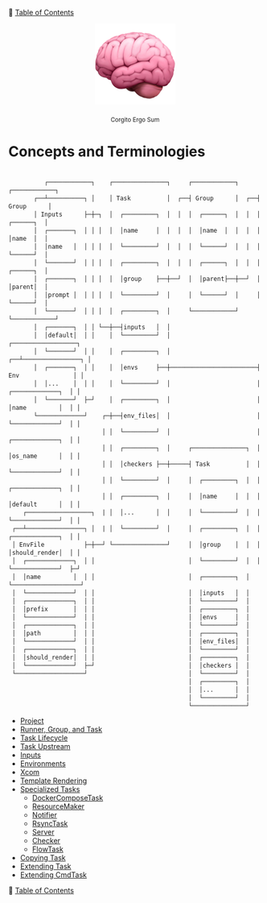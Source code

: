 🔖 [Table of Contents](../README.md)

<div align="center">
  <img src="../_images/emoji/brain.png"/>
  <p>
    <sub>
      Corgito Ergo Sum
    </sub>
  </p>
</div>


# Concepts and Terminologies

```
                            
          ┌────────────┐    ┌───────────────┐     ┌────────────┐     ┌────────────┐
       ┌──┴──────────┐ │    │ Task          │  ┌──┤ Group      │  ┌──┤ Group      │
       │ Inputs      ├─┼─┐  │  ┌─────────┐  │  │  │  ┌──────┐  │  │  │  ┌──────┐  │
       │  ┌───────┐  │ │ │  │  │name     │  │  │  │  │name  │  │  │  │  │name  │  │
       │  │name   │  │ │ │  │  └─────────┘  │  │  │  └──────┘  │  │  │  └──────┘  │
       │  └───────┘  │ │ │  │  ┌─────────┐  │  │  │  ┌──────┐  │  │  │  ┌──────┐  │
       │  ┌───────┐  │ │ │  │  │group    ├──┼──┘  │  │parent├──┼──┘  │  │parent│  │
       │  │prompt │  │ │ │  │  └─────────┘  │     │  └──────┘  │     │  └──────┘  │
       │  └───────┘  │ │ │  │  ┌─────────┐  │     └────────────┘     └────────────┘
       │  ┌───────┐  │ │ └──┼──┤inputs   │  │  
       │  │default│  │ │    │  └─────────┘  │                           ┌──────────────────┐
       │  └───────┘  │ │    │  ┌─────────┐  │                        ┌──┴────────────────┐ │
       │  ┌───────┐  │ │    │  │envs     ├──┼────────────────────────┤ Env               │ │
       │  │...    │  │ │    │  └─────────┘  │                        │  ┌─────────────┐  │ │
       │  └───────┘  ├─┘    │  ┌─────────┐  │                        │  │name         │  │ │
       └─────────────┘    ┌─┼──┤env_files│  │                        │  └─────────────┘  │ │
                          │ │  └─────────┘  │                        │  ┌─────────────┐  │ │
                          │ │  ┌─────────┐  │     ┌───────────────┐  │  │os_name      │  │ │
                          │ │  │checkers ├──┼─────┤ Task          │  │  └─────────────┘  │ │
                          │ │  └─────────┘  │     │  ┌─────────┐  │  │  ┌─────────────┐  │ │
                          │ │  ┌─────────┐  │     │  │name     │  │  │  │default      │  │ │
    ┌──────────────────┐  | │  │...      │  │     │  └─────────┘  │  │  └─────────────┘  │ │
 ┌──┴────────────────┐ │  | │  └─────────┘  │     │  ┌─────────┐  │  │  ┌─────────────┐  │ │
 │ EnvFile           ├─┼──┘ └───────────────┘     │  │group    │  │  │  │should_render│  │ │
 │  ┌─────────────┐  │ │                          │  └─────────┘  │  │  └─────────────┘  ├─┘
 │  │name         │  │ │                          │  ┌─────────┐  │  └───────────────────┘
 │  └─────────────┘  │ │                          │  │inputs   │  │
 │  ┌─────────────┐  │ │                          │  └─────────┘  │
 │  │prefix       │  │ │                          │  ┌─────────┐  │
 │  └─────────────┘  │ │                          │  │envs     │  │
 │  ┌─────────────┐  │ │                          │  └─────────┘  │
 │  │path         │  │ │                          │  ┌─────────┐  │
 │  └─────────────┘  │ │                          │  │env_files│  │
 │  ┌─────────────┐  │ │                          │  └─────────┘  │
 │  │should_render│  │ │                          │  ┌─────────┐  │
 │  └─────────────┘  ├─┘                          │  │checkers │  │
 └───────────────────┘                            │  └─────────┘  │
                                                  │  ┌─────────┐  │
                                                  │  │...      │  │
                                                  │  └─────────┘  │
                                                  └───────────────┘
```

- [Project](project.md)
- [Runner, Group, and Task](runner-group-and-task.md)
- [Task Lifecycle](task-lifecycle.md)
- [Task Upstream](task-upstream.md)
- [Inputs](inputs.md)
- [Environments](environments.md)
- [Xcom](xcom.md)
- [Template Rendering](template-rendering.md)
- [Specialized Tasks](specialized-tasks/README.md)
  - [DockerComposeTask](specialized-tasks/docker-compose-task.md)
  - [ResourceMaker](specialized-tasks/resource-maker.md)
  - [Notifier](specialized-tasks/notifider.md)
  - [RsyncTask](specialized-tasks/rsync-task.md)
  - [Server](specialized-tasks/server.md)
  - [Checker](specialized-tasks/checker.md)
  - [FlowTask](specialized-tasks/flow-task.md)
- [Copying Task](copying-task.md)
- [Extending Task](extending-task.md)
- [Extending CmdTask](extending-cmd-task.md)

🔖 [Table of Contents](../README.md)
